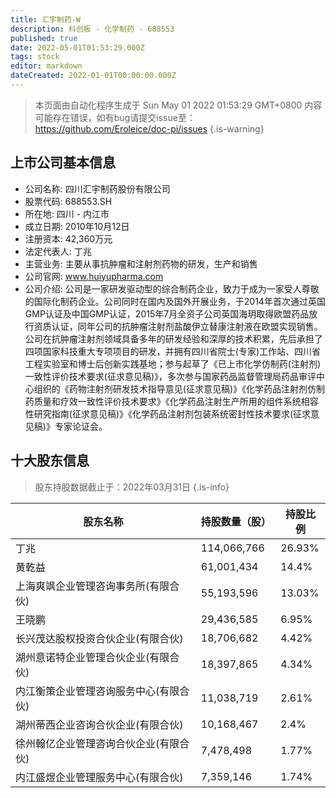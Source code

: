 ```yaml
---
title: 汇宇制药-W
description: 科创板 - 化学制药 - 688553
published: true
date: 2022-05-01T01:53:29.000Z
tags: stock
editor: markdown
dateCreated: 2022-01-01T00:00:00.000Z
---
```


> 本页面由自动化程序生成于 Sun May 01 2022 01:53:29 GMT+0800
> 内容可能存在错误，如有bug请提交issue至：https://github.com/Eroleice/doc-pi/issues
{.is-warning}

## 上市公司基本信息
- 公司名称: 四川汇宇制药股份有限公司
- 股票代码: 688553.SH
- 所在地: 四川 - 内江市
- 成立日期: 2010年10月12日
- 注册资本: 42,360万元
- 法定代表人: 丁兆
- 主营业务: 主要从事抗肿瘤和注射剂药物的研发，生产和销售
- 公司官网: www.huiyupharma.com
- 公司介绍: 公司是一家研发驱动型的综合制药企业，致力于成为一家受人尊敬的国际化制药企业。公司同时在国内及国外开展业务，于2014年首次通过英国GMP认证及中国GMP认证，2015年7月全资子公司英国海玥取得欧盟药品放行资质认证，同年公司的抗肿瘤注射剂盐酸伊立替康注射液在欧盟实现销售。公司在抗肿瘤注射剂领域具备多年的研发经验和深厚的技术积累，先后承担了四项国家科技重大专项项目的研发，并拥有四川省院士(专家)工作站、四川省工程实验室和博士后创新实践基地；参与起草了《已上市化学仿制药(注射剂)一致性评价技术要求(征求意见稿)》，多次参与国家药品监督管理局药品审评中心组织的《药物注射剂研发技术指导意见(征求意见稿)》《化学药品注射剂仿制药质量和疗效一致性评价技术要求》《化学药品注射生产所用的组件系统相容性研究指南(征求意见稿)》《化学药品注射剂包装系统密封性技术要求(征求意见稿)》专家论证会。


## 十大股东信息
> 股东持股数据截止于：2022年03月31日
{.is-info}

| 股东名称 | 持股数量（股） | 持股比例 |
| --- | --- | --- |
| 丁兆 | 114,066,766 | 26.93% |
| 黄乾益 | 61,001,434 | 14.4% |
| 上海爽飒企业管理咨询事务所(有限合伙) | 55,193,596 | 13.03% |
| 王晓鹏 | 29,436,585 | 6.95% |
| 长兴茂达股权投资合伙企业(有限合伙) | 18,706,682 | 4.42% |
| 湖州意诺特企业管理合伙企业(有限合伙) | 18,397,865 | 4.34% |
| 内江衡策企业管理咨询服务中心(有限合伙) | 11,038,719 | 2.61% |
| 湖州蒂西企业咨询合伙企业(有限合伙) | 10,168,467 | 2.4% |
| 徐州翰亿企业管理咨询合伙企业(有限合伙) | 7,478,498 | 1.77% |
| 内江盛煜企业管理服务中心(有限合伙) | 7,359,146 | 1.74% |




